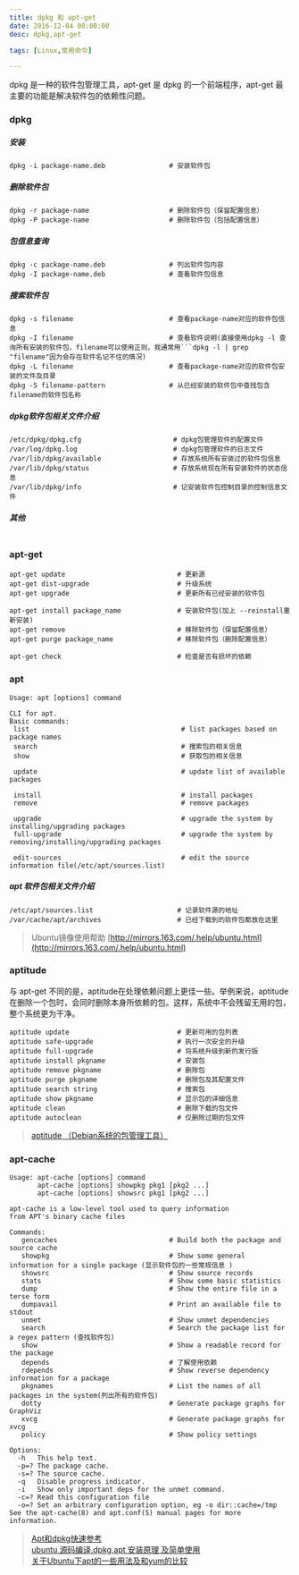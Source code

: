 ```yaml
---
title: dpkg 和 apt-get
date: 2016-12-04 00:00:00
desc: dpkg,apt-get

tags: [Linux,常用命令]

---
```


dpkg 是一种的软件包管理工具，apt-get 是 dpkg 的一个前端程序，apt-get 最主要的功能是解决软件包的依赖性问题。

<!--more-->

### dpkg



##### 安装
``` Shell
dpkg -i package-name.deb                # 安装软件包 
```

##### 删除软件包
``` Shell
dpkg -r package-name                    # 删除软件包（保留配置信息）
dpkg -P package-name                    # 删除软件包（包括配置信息）
```


##### 包信息查询
```
dpkg -c package-name.deb                # 列出软件包内容
dpkg -I package-name.deb                # 查看软件包信息
```

    
##### 搜索软件包
``` Shell
dpkg -s filename                        # 查看package-name对应的软件包信息
dpkg -I filename                        # 查看软件说明(直接使用dpkg -l 查询所有安装的软件包，filename可以使用正则，我通常用```dpkg -l | grep "filename"因为会存在软件名记不住的情况)
dpkg -L filename                        # 查看package-name对应的软件包安装的文件及目录
dpkg -S filename-pattern                # 从已经安装的软件包中查找包含filename的软件包名称
```



##### dpkg软件包相关文件介绍
```
/etc/dpkg/dpkg.cfg                       # dpkg包管理软件的配置文件
/var/log/dpkg.log                        # dpkg包管理软件的日志文件
/var/lib/dpkg/available                  # 存放系统所有安装过的软件包信息
/var/lib/dpkg/status                     # 存放系统现在所有安装软件的状态信息
/var/lib/dpkg/info                       # 记安装软件包控制目录的控制信息文件
```

##### 其他

```

```

### apt-get

```
apt-get update                            # 更新源
apt-get dist-upgrade                      # 升级系统
apt-get upgrade                           # 更新所有已经安装的软件包  
  
apt-get install package_name              # 安装软件包(加上 --reinstall重新安装)
apt-get remove                            # 移除软件包（保留配置信息）
apt-get purge package_name                # 移除软件包（删除配置信息）
  
apt-get check                             # 检查是否有损坏的依赖
```



### apt

```Shell
Usage: apt [options] command

CLI for apt.
Basic commands:
 list                                      # list packages based on package names
 search                                    # 搜索包的相关信息  
 show                                      # 获取包的相关信息

 update                                    # update list of available packages

 install                                   # install packages
 remove                                    # remove packages

 upgrade                                   # upgrade the system by installing/upgrading packages
 full-upgrade                              # upgrade the system by removing/installing/upgrading packages

 edit-sources                              # edit the source information file(/etc/apt/sources.list)

```

##### apt 软件包相关文件介绍
```
/etc/apt/sources.list                     # 记录软件源的地址
/var/cache/apt/archives                   # 已经下载到的软件包都放在这里
```

> Ubuntu镜像使用帮助 [http://mirrors.163.com/.help/ubuntu.html](http://mirrors.163.com/.help/ubuntu.html)


### aptitude 

与 apt-get 不同的是，aptitude在处理依赖问题上更佳一些。举例来说，aptitude在删除一个包时，会同时删除本身所依赖的包。这样，系统中不会残留无用的包，整个系统更为干净。
```
aptitude update                           # 更新可用的包列表
aptitude safe-upgrade                     # 执行一次安全的升级
aptitude full-upgrade                     # 将系统升级到新的发行版
aptitude install pkgname                  # 安装包
aptitude remove pkgname                   # 删除包
aptitude purge pkgname                    # 删除包及其配置文件
aptitude search string                    # 搜索包
aptitude show pkgname                     # 显示包的详细信息
aptitude clean                            # 删除下载的包文件
aptitude autoclean                        # 仅删除过期的包文件
```

> [aptitude （Debian系统的包管理工具）](http://baike.baidu.com/link?url=b7OUyTP7eNemuKiuyTJkj_DjBwwJK2pFKi4XKqnxlE5yVktFM37QWtKIL_vRJwzqB_7iLSk-2dSOG0nT-v4_YvvyiakVm8tSbt3pCqPxdxe)




### apt-cache
```
Usage: apt-cache [options] command
       apt-cache [options] showpkg pkg1 [pkg2 ...]
       apt-cache [options] showsrc pkg1 [pkg2 ...]

apt-cache is a low-level tool used to query information
from APT's binary cache files

Commands:
   gencaches                            # Build both the package and source cache
   showpkg                              # Show some general information for a single package (显示软件包的一些常规信息 )
   showsrc                              # Show source records
   stats                                # Show some basic statistics   
   dump                                 # Show the entire file in a terse form
   dumpavail                            # Print an available file to stdout
   unmet                                # Show unmet dependencies
   search                               # Search the package list for a regex pattern (查找软件包)
   show                                 # Show a readable record for the package
   depends                              # 了解使用依赖
   rdepends                             # Show reverse dependency information for a package
   pkgnames                             # List the names of all packages in the system(列出所有的软件包)
   dotty                                # Generate package graphs for GraphViz
   xvcg                                 # Generate package graphs for xvcg
   policy                               # Show policy settings

Options:
  -h   This help text.
  -p=? The package cache.
  -s=? The source cache.
  -q   Disable progress indicator.
  -i   Show only important deps for the unmet command.
  -c=? Read this configuration file
  -o=? Set an arbitrary configuration option, eg -o dir::cache=/tmp
See the apt-cache(8) and apt.conf(5) manual pages for more information.
```




> [Apt和dpkg快速参考](http://wiki.ubuntu.org.cn/Apt%E5%92%8Cdpkg%E5%BF%AB%E9%80%9F%E5%8F%82%E8%80%83)    
> [ubuntu 源码编译,dpkg,apt 安装原理 及简单使用](http://www.jianshu.com/p/45fa3d6b2e8d )  
> [关于Ubuntu下apt的一些用法及和yum的比较](http://blog.csdn.net/mbxc816/article/details/7473906)